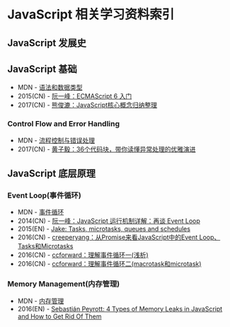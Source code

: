 # JavaScript 相关学习资料索引

## JavaScript 发展史

## JavaScript 基础

- MDN - [语法和数据类型](https://developer.mozilla.org/zh-CN/docs/Web/JavaScript/Guide/Grammar_and_Types)
- 2015(CN) - [阮一峰：ECMAScript 6 入门](http://es6.ruanyifeng.com/#README)
- 2017(CN) - [熊俊漉：JavaScript核心概念归纳整理](https://mp.weixin.qq.com/s/I7A1iC8Et6uOGZ234DsTlA)

### Control Flow and Error Handling

- MDN - [流程控制与错误处理](https://developer.mozilla.org/zh-CN/docs/Web/JavaScript/Guide/Control_flow_and_error_handling)
- 2017(CN) - [黄子毅：36个代码块，带你读懂异常处理的优雅演进](https://mp.weixin.qq.com/s/9_Gxn5eAr8XKYyRxh8e8EA)

## JavaScript 底层原理

### Event Loop(事件循环)

- MDN - [事件循环](https://developer.mozilla.org/zh-CN/docs/Web/JavaScript/EventLoop#事件循环)
- 2014(CN) - [阮一峰：JavaScript 运行机制详解：再谈 Event Loop](http://www.ruanyifeng.com/blog/2014/10/event-loop.html)
- 2015(EN) - [Jake: Tasks, microtasks, queues and schedules](https://jakearchibald.com/2015/tasks-microtasks-queues-and-schedules/)
- 2016(CN) - [creeperyang：从Promise来看JavaScript中的Event Loop、Tasks和Microtasks](https://github.com/creeperyang/blog/issues/21)
- 2016(CN) - [ccforward：理解事件循环一(浅析)](https://github.com/ccforward/cc/issues/47)
- 2016(CN) - [ccforward：理解事件循环二(macrotask和microtask)](https://github.com/ccforward/cc/issues/48)

### Memory Management(内存管理)

- MDN - [内存管理](https://developer.mozilla.org/zh-CN/docs/Web/JavaScript/Memory_Management)
- 2016(EN) - [Sebastián Peyrott: 4 Types of Memory Leaks in JavaScript and How to Get Rid Of Them](https://auth0.com/blog/four-types-of-leaks-in-your-javascript-code-and-how-to-get-rid-of-them/)
